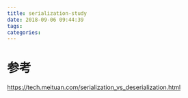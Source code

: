 ```yaml
---
title: serialization-study
date: 2018-09-06 09:44:39
tags:
categories:
---
```


# 参考
https://tech.meituan.com/serialization_vs_deserialization.html